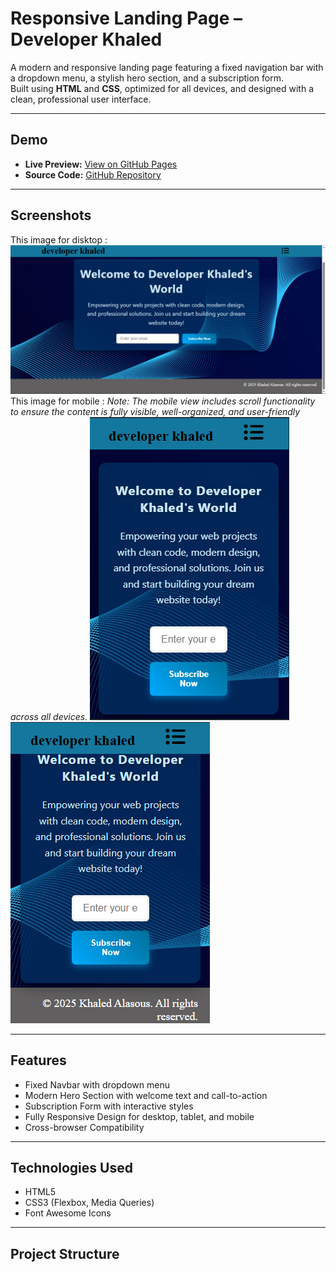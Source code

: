 # Responsive Landing Page – Developer Khaled

A modern and responsive landing page featuring a fixed navigation bar with a dropdown menu, a stylish hero section, and a subscription form.  
Built using **HTML** and **CSS**, optimized for all devices, and designed with a clean, professional user interface.

---

## Demo
- **Live Preview:** [View on GitHub Pages](https://KhaledAlasous.github.io/Landing_page/)
- **Source Code:** [GitHub Repository](https://github.com/KhaledAlasous/Landing_page)

---

## Screenshots
This image for disktop :
![Landing Page Screenshot](Screenshot1.png)  
This image for mobile :
*Note: The mobile view includes scroll functionality to ensure the content is fully visible, well-organized, and user-friendly across all devices.*
![Mobile View](Screenshot2.png)
![Mobile View](Screenshot3.png)

---

##  Features
- Fixed Navbar with dropdown menu  
- Modern Hero Section with welcome text and call-to-action  
- Subscription Form with interactive styles  
- Fully Responsive Design for desktop, tablet, and mobile  
- Cross-browser Compatibility  

---

## Technologies Used
- HTML5  
- CSS3 (Flexbox, Media Queries)  
- Font Awesome Icons  

---

## Project Structure
